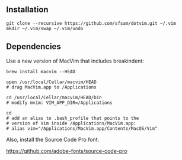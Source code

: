## Installation

```
git clone --recursive https://github.com/sfsam/dotvim.git ~/.vim
mkdir ~/.vim/swap ~/.vim/undo
```

## Dependencies

Use a new version of MacVim that includes breakindent:

```
brew install macvim --HEAD

open /usr/local/Cellar/macvim/HEAD
# drag MacVim.app to /Applications

cd /usr/local/Cellar/macvim/HEAD/bin
# modify mvim: VIM_APP_DIR=/Applications

cd
# add an alias to .bash_profile that points to the
# version of Vim inside /Applications/MacVim.app:
# alias vim="/Applications/MacVim.app/Contents/MacOS/Vim"
```

Also, install the Source Code Pro font.

https://github.com/adobe-fonts/source-code-pro

